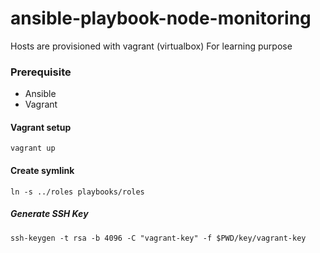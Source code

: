 # ansible-playbook-node-monitoring
Hosts are provisioned with vagrant (virtualbox)
For learning purpose

### Prerequisite
- Ansible
- Vagrant

#### Vagrant setup
```
vagrant up
```

#### Create symlink
```
ln -s ../roles playbooks/roles
```
##### Generate SSH Key
```
ssh-keygen -t rsa -b 4096 -C "vagrant-key" -f $PWD/key/vagrant-key
```
